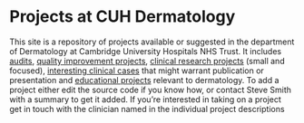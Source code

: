 # Projects at CUH Dermatology


This site is a repository of projects available or suggested in the department of Dermatology at Cambridge University Hospitals NHS Trust. It includes [audits](/audit.md/), [quality improvement projects](/QIP.md/), [clinical research projects](/Clinical_Projects.md/) (small and focused), [interesting clinical cases](/case_reports.md/) that might warrant publication or presentation and [educational projects](/meded.md/) relevant to dermatology. To add a project either edit the source code if you know how, or contact Steve Smith with a summary to get it added. If you’re interested in taking on a project get in touch with the clinician named in the individual project descriptions

